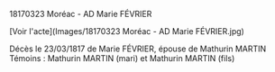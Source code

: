 18170323 Moréac - AD Marie FÉVRIER

[Voir l'acte](Images/18170323 Moréac - AD Marie FÉVRIER.jpg)

Décès le 23/03/1817 de Marie FÉVRIER, épouse de Mathurin MARTIN  
Témoins : Mathurin MARTIN (mari) et Mathurin MARTIN (fils)